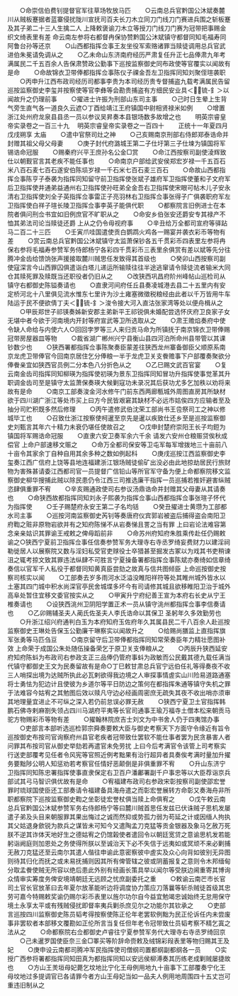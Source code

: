 <!-- { "loadSidebar": true } -->
　　○命崇信伯费钊提督官军往草场牧放马匹
　　○云南总兵官黔国公沐斌奏麓川从贼板蹇据者蓝寨侵扰陇川宣抚司百夫长刀木立同刀门线刀门赛进兵围之斩板蹇及其子弟二十三人生擒二人  上降敕褒谕刀木立等授刀门线刀门赛为冠带把事赐金织文绮表里有差  命云南左参将右都督冉保协赞黔国公沐斌镇守都督同知毛福寿同阿鲁台孙等还京
　　○山西都指挥佥事王友坐役军索赂诸罪当赎徒调用总兵官武进伯朱冕请免调从之
　　○乙未命山东济南府经历严肃复任升正七品俸肃九年考满属民二千五百余人告保肃赞政公勤事下巡按监察御史同布政使等官覆实以闻故有是命
　　○命故锦衣卫带俸都指挥佥事陈仪子祼金吾左卫指挥同知刘聚侄瑄袭职
　　○丙申升江西布政司经历司都事李贵为本司经历贵专督捕盗九载考满属民告留巡按监察御史李玺并按察使等官李彝等会勘贵捕盗有方细民安业具＜锍-釒＞以闻故升之仍理前事
　　○擢进士许振为刑部山东司主事
　　○己时日生晕上生背气旁生直气各一道良久云遮○丁酉给靖江王府镇国中尉相贤禄米如例
　　○增置浙江处州府龙泉县县丞一员以参议吴昇奏本县银场数多故增之也
　　明英宗睿皇帝实录卷之一百三十九
　明英宗睿皇帝实录卷之一百四十
　　正统十一年夏四月戊戌朔享  太庙
　　○遣中官祭司灶之神
　　○己亥赐南京刑部右侍郎郑泰诰命并封赠其祖父母父母妻
　　○庚子封代府潞城王第二子仕圩第三子仕堜为镇国将军锡诰命冠服
　　○赐秦府兴平王庶孙名公金□赏
　　○命江西按察司副使淩辉致仕以朝觐官言其老疾不能任事也
　　○命南京户部给武安侯郑宏岁禄一千五百石米八百石麦七百石遂安伯陈埙岁禄一千石米七百石麦三百石
　　○命故山西都指挥佥事陈亨子泰袭为指挥同知留守前卫指挥使张斌子雄府军卫指挥使董和子文府军后卫指挥使井通弟益通州右卫指挥使孙旺弟全金吾右卫指挥使宋眼可帖木儿子安永清右卫指挥使刘全子英指挥佥事雷正子亮羽林右卫指挥佥事张得子广俱袭职府军左卫指挥使白祥子瑄长陵卫指挥佥事李英子能俱代职
　　○都察院言旧例进士在本院者俱问刑佥书宜如旧例庶官不旷职从之
　　○命安乡伯张安还爵安专其禄产不恤其弟法司论当赎徒还爵  上从之仍令毋视府事
　　○辛丑给万全都司宣府等驿跕马二百二十三匹
　　○壬寅爪哇国遣使贡白鹦鹉火鸡各一赐宴并袭衣彩币等物有差
　　○赏云南总兵官黔国公沐斌镇守太监萧保钞各五千贯彩币四表里左参将冉保右参将毛福寿参赞军务侍郎杨宁各彩四千贯彩币三表里余俱赏有差以斌等先分往腾冲金齿给馈饷张声援接取麓川贼思任发致得其首级也
　　○癸卯山西按察司副使寇深言今山西罪囚俱遣诣白塔儿递运所输赎往往半途逃窜请令赎徒流者输米大同仓其赎死罪及赎既当还职役者仍旧从之
　　○改狭西巩昌府阶州峰帖山巡检司从镇守右都御史陈镒奏请也
　　○直隶河间府任丘县奏凌城港去县二十五里内有安定桥河北十八里俱见流水惟东七里许为沙土雍塞微徵税粮经由此者以千万皆用牛车陆运于民不便欲倩丁夫＜锍-釒＞浚令接大河入直沽张家湾等处以便舟楫从之
　　○甲辰郑世子祁锳奏姊新安郡主弟新平王祁锐俱未婚配尝选怀庆府卫良家子女无堪中者今欲于河南境内开封等府宣武等卫所选取从之
　　○肃王赡焰奏府中使令缺人命给与内使六人○回回孛罗等三人来归贡马命为所镇抚于南京锦衣卫带俸赐冠带房屋器皿等物
　　○裁省湖广郴州兴宁县衡山县四河泊所命州县带管以其课钞数少也
　　○狭西署都指挥佥事陈聚奏臣蒙差往狭西龙州寨备御臣父顺原系南京龙虎卫带俸官今回南京居住乞分俸粮一半于龙虎卫关支餋赡事下户部覆奏聚欲分俸餋亲宜如狭西官员例二分本色八分折色从之
　　○乙巳赐文武百官宴
　　○复云南金齿司指挥同知柳瑛为指挥使初瑛为景东卫指挥同知冒功升指挥使事觉革其升职调金齿司至是镇守太监萧保奏瑛大候剿寇功未录况其后获功尤多乞加秩以劝将来故有是命
　　○南京工部奏浚金河水修午门前东西两廊甎城外周图直房其所缺材欲于四川湖广浙江等处市买上曰方今民皆艰窘其缺材不必远市姑俟四方应输者至及抽分司贮积既多然后修理
　　○丙午遣修武伯沈荣工部尚书王卺祭司工之神以修城毕工也
　　○召致仕浙江按察使柯暹至京先是暹以疾致仕还乡至是巡按监察御史刘甄言其年六十精力未衰仍堪任使故召之
　　○戊申封楚府崇阳王长子均鋀为镇国将军赐诰命冠服
　　○直隶六安卫奏军余六千余  请发六安州仓粮赈贷俟秋成偿官  上命户部速移文赈之
　　○命万全都司保安等卫屯军每军增拨地三十亩前八十亩令其家余丁自种自用其余多种之数如例起科
　　○庚戌巡按江西监察御史李玺奏江西广信府上饶等县地连福建浙江银场贼徒偷矿出没必由此地掠劫居民行旅财物为害殊甚请委江西都司官一员提督广信铅山等所官军守备为便上命都察院移文监察御史柳华搜捕此贼以除民患仍令江西三司推选廉干指挥一员巡捕若推奸避害纵贼恣肆俱重罪不宥
　　○辛亥赐通政使司右参议汤鼎诰命并封赠其父母妻从其请奏也
　　○命狭西故都指挥同知刘永子熙袭为指挥佥事山西都指挥佥事张瑄子怀代为指挥使
　　○壬子赐楚府永安王第二子名均铦
　　○癸丑擢进士黄瓒为工部都水司主事
　　○巡按河南监察御史芮钊等奏唐府仪宾郭岩被盗后捕得盗会南阳卫府鞫之赃非原物岩欲并有之知府陈悌不从岩奏悌且詈之当有罪  上曰岩论法难容第念亲亲姑识其罪谕王戒敕之俾毋蹈前非
　　○命苏州府知府朱胜乘传赴任仍赐敕谕之○狭西宁夏前卫指挥佥事任信奏参赞军务大理寺右寺丞罗绮妄费财力以建淫祠勒徙居人以展察院又数与淫妇私受官吏赇役士卒猎甚至掘发古冢以为戏其书吏稍谏沮之辄考掠文致其罪违法纵肆不可胜言宁夏操备署都指挥佥事陈斌亦奏绮如信章绮奏信以官军千人私役于都督同知黄真臣尝劾之故真与信共图倾臣  上命巡按御史按察司核实以闻
　　○工部奏去岁多雨河水泛溢没睢阳祥符等处其睢州城外皆水以土塞其四门城中积水尚深官亭民舍城堞多坏今有司请修其城且欲移睢阳卫治于城外高阜处暂住宜移文委官按实从之
　　○甲寅升宁府纪善王宣为本府右长史从宁王椎奏请也
　　○设狭西洮州卫阴阳学置正术一员从镇守洮州都指挥佥事李信奏请也
　　○乙卯赐辅圣夫人蔺氏佐圣夫人李氏诰命以其保卫  圣躬年久多效勤劳也
　　○升浙江绍兴府通判白玉为本府知府玉佐府年久其属县民二千八百余人赴巡按监察御史王琳处告保玉公勤廉干琳察实以闻故升之
　　○给赐尚膳监上直指挥旗军张勇等马匹刍豆
　　○南京留守后卫带俸都指挥同知常荣奏臣年力精壮愿图补效  上命荣于成国公朱处随伍操备荣乞于原卫关支俸粮从之
　　○丙辰升狭西延安府知府陈蚪为布政司右参政支正三品俸仍管府事蚪为政敏而公民戴其德九载任满当代镇守都御史王文为民奏留故有是命○丁巳敕甘肃总兵官宁远伯任礼等得奏夜不收三人哨探出境为达贼所执此必瓦剌欲得我边境之人审探事情虗实山川险易道路通塞将士勇怯为犯边计且使彼为乡道尔等平日防边之策何在都指挥朱通等镇守失机之罪于法难容今姑宥之其勉图后效以赎凡守边必经画周密庶无疏失其夜不收出哨亦须审其地理量宜进止不可纵之深入若仍前怠误必罪无赦
　　○狭西宁夏卫土官指挥韩鹏石佛寺剌麻劄失领占四川马湖府平夷等长官司通事王瑜万福寺土僧本松来朝贡马驼方物赐彩币等物有差
　　○擢翰林院庶吉士刘文为中书舍人仍于四夷馆办事
　　○吏部言本部听选巡检郭宗舜奏要敕大臣与御史考察天下方面守令缘近有旨令巡按御史布按司官询察府州县官老疾者冠带致仕罢软不能仕事者罢为民贪暴害人者问罪其布按司官从御史举劾若再遣官未免劳扰  上曰今后考满官令该管上司考察实行送吏部覆考见任者令风宪等官照近例考黜果有治行超异者具奏俟考满时量加升擢务要黜陟公明人知惩劝若考察官任情好恶颠倒是非俱重罪不宥
　　○升山东济宁卫指挥同知陈忠署指挥使事直隶保定右卫百户潘鄘署副千户事忠等以大臣荐诣京兵部试其弓马智识俱优故有是命
　　○宥福建布政司右参政宋彰按察司副使邵宏誉罪时琉球国使臣还工部奏请令福建备具海舟遣之而彰宏誉展转方命彰又奏海舟非所职都察院下巡按监察御史鞫之坐彰徒宏誉杖俱当赎上命俱宥之
　　○戊午敕云南总兵官黔国公沐斌参赞军务右侍郎杨宁等曰麓川贼首思任发兹已伏诛贼子思机发屡遣子弟及头目来朝服罪其果出悔过之诚而然抑或势孤力弱为苟延之计或因缅人拘执其父姑退身歛锐为款兵之谋皆未可知今又遣陶孟刀克猛等贡金银器及象马乞赦万死朕不逆其诈体天地好生之德姑宥之仍馆榖使者遣回令以朝廷宽贷之意谕思机发若能躬诣阙庭则加恩处之务使得所朕以至诚治天下必不失信于远夷如或冥顽不来必剿捕无赦刀克猛还至云南尔其遣人偕往申谕此意密察彼中虗实及众心向背如彼别无异图则待其归化而抚之或未易抚捕则因其所有俾管辖之彼或阴蓄报复之意则令木邦缅甸分取孟餋使贼无所容以绝后患此外别有经画长策具举以闻尔等受朕边阃重寄其博询众情审实筹度务俾安境靖朝廷无远顾之忧庶副委托之重
　　○敕谕云南芒市长官司土官长官放革曰去年夏尔放革能听边将调度协力策应刀落曩等斩杀贼徒首级其忠劳可嘉今特赐敕奖谕仍赐尔彩币表里以旌尔功尔自今益宜勉竭忠诚始终无怠用保守境土永享太平或有残贼侵扰即督率夷兵剿杀庶见尔之功能尔其钦承之
　　○吏部言巡按四川监察御史陈员韬考得按察使陈正伦年老罢软例黜为民正伦诉任内未尝废事非罢软者本部移文覆勘如正伦所言当复任但年老令冠带致仕员韬考察不精乞寘之法从之
　　○命都察院右佥都御史卢睿往宁夏参赞军务代大理寺右寺丞罗绮回京
　　○己未暹罗国使臣奈三金□睪买等阶辞命赍敕及绒锦彩叚表里等物归赐其王及妃
　　○庚申设云南都司腾冲军民指挥使司僧纲司置都纲副都纲各一员
　　○实授广西参将署都指挥同知田真为都指挥同知以安远侯柳溥奏其历练老成剿贼屡捷故也
　　○方山王羙垣母妃薨乞坟地比宁化王母例用地九十亩事下工部覆奏宁化王母坟地过多提调官已各请罪今者方山王母妃当如一品夫人例用地周围四十五丈岂可重违旧制从之
